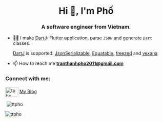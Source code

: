 <h1 align="center">Hi 👋, I'm Phố</h1>
<h3 align="center">A software engineer from Vietnam.</h3>

<!-- <p align="left"> <img src="https://komarev.com/ghpvc/?username=ttpho&label=Profile%20views&color=0e75b6&style=flat" alt="ttpho" /> </p>

<p align="left"> <a href="https://github.com/ryo-ma/github-profile-trophy"><img src="https://github-profile-trophy.vercel.app/?username=ttpho" alt="ttpho" /></a> </p> -->


- 👨‍💻 I make [DartJ](https://dartj.web.app/#/): Flutter application, parse `JSON` and generate `Dart` classes.

     [DartJ](https://dartj.web.app/#/) is supported: [JsonSerializable](https://pub.dev/packages/json_serializable), [Equatable](https://pub.dev/packages/equatable), [freezed](https://pub.dev/packages/freezed) and [vexana](https://pub.dev/packages/vexana) 

- 📫 How to reach me **tranthanhpho2011@gmail.com**

<h3 align="left">Connect with me:</h3>
<a href="https://linkedin.com/in/tpho" target="blank"><img align="center" src="https://cdn.jsdelivr.net/npm/simple-icons@3.0.1/icons/linkedin.svg" alt="tpho" height="30" width="40" /></a>
<a href="https://ttpho.github.io/">My Blog</a>
</p>



<p>&nbsp;<img align="center" src="https://github-readme-stats.vercel.app/api?username=ttpho&show_icons=true&locale=en" alt="ttpho" /></p>

<p><img align="center" src="https://github-readme-streak-stats.herokuapp.com/?user=ttpho" alt="ttpho" /></p>
